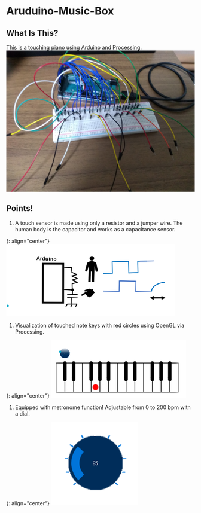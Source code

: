 # Aruduino-Music-Box

## What Is This?
This is a touching piano using Arduino and Processing.
![pic_01](Picture/equipment.jpg)

## Points!
1. A touch sensor is made using only a resistor and a jumper wire. The human body is the capacitor and works as a capacitance sensor.

{: align="center"}
![pic_01](Picture/image1.png)

1. Visualization of touched note keys with red circles using OpenGL via Processing.

{: align="center"}
![pic_02](Picture/image2.png)

1. Equipped with metronome function! Adjustable from 0 to 200 bpm with a dial.

{: align="center"}
![pic_03](Picture/image3.png)